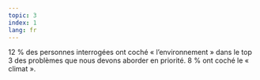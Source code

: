 ```yaml
---
topic: 3
index: 1
lang: fr
---
```

12 % des personnes interrogées ont coché « l’environnement » dans le top 3 des
problèmes que nous devons aborder en priorité. 8 % ont coché le « climat ».


